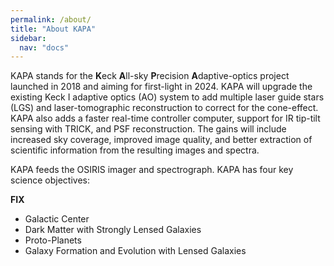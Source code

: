 ```yaml
---
permalink: /about/
title: "About KAPA"
sidebar:
  nav: "docs"
---
```


KAPA stands for the **K**eck **A**ll-sky **P**recision **A**daptive-optics project launched in
2018 and aiming for first-light in 2024.
KAPA will upgrade the existing Keck I adaptive optics (AO) system to add multiple
laser guide stars (LGS) and laser-tomographic reconstruction to correct for the cone-effect.
KAPA also adds a faster real-time controller computer, support for IR tip-tilt sensing with
TRICK, and PSF reconstruction. The gains will include increased sky coverage, improved image quality,
and better extraction of scientific information from the resulting images and spectra.

KAPA feeds the OSIRIS imager and spectrograph. KAPA has four key science objectives:

**FIX**
* Galactic Center
* Dark Matter with Strongly Lensed Galaxies
* Proto-Planets
* Galaxy Formation and Evolution with Lensed Galaxies



